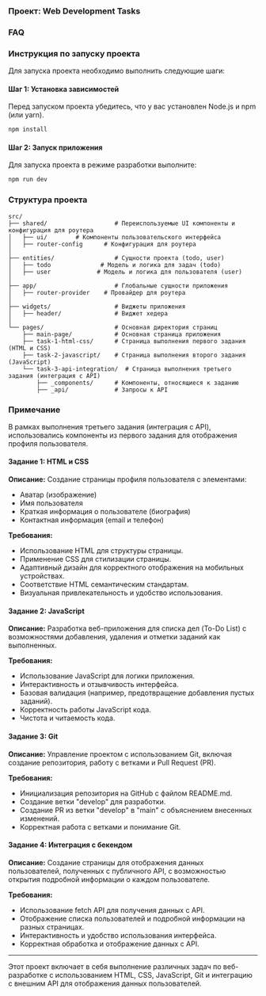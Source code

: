 ### Проект: Web Development Tasks

### FAQ

### Инструкция по запуску проекта

Для запуска проекта необходимо выполнить следующие шаги:

#### Шаг 1: Установка зависимостей

Перед запуском проекта убедитесь, что у вас установлен Node.js и npm (или yarn).

```bash
npm install
```

#### Шаг 2: Запуск приложения

Для запуска проекта в режиме разработки выполните:

```bash
npm run dev
```

### Структура проекта

```
src/
├── shared/                   # Переиспользуемые UI компоненты и конфигурация для роутера
│   ├── ui/        # Компоненты пользовательского интерфейса
│   ├── router-config      # Конфигурация для роутера
│
├── entities/                 # Сущности проекта (todo, user)
│   ├── todo              # Модель и логика для задач (todo)
│   ├── user             # Модель и логика для пользователя (user)
│
├── app/                      # Глобальные сущности приложения
│   ├── router-provider    # Провайдер для роутера
│
├── widgets/                  # Виджеты приложения
│   ├── header/               # Виджет хедера
│
└── pages/                    # Основная директория страниц
    ├── main-page/            # Основная страница приложения
    ├── task-1-html-css/      # Страница выполнения первого задания (HTML и CSS)
    ├── task-2-javascript/    # Страница выполнения второго задания (JavaScript)
    └── task-3-api-integration/  # Страница выполнения третьего задания (интеграция с API)
        ├── _components/      # Компоненты, относящиеся к заданию
        ├── _api/             # Запросы к API
```

### Примечание
В рамках выполнения третьего задания (интеграция с API), использовались компоненты из первого задания для отображения профиля пользователя.


#### Задание 1: HTML и CSS

**Описание:**
Создание страницы профиля пользователя с элементами:
- Аватар (изображение)
- Имя пользователя
- Краткая информация о пользователе (биография)
- Контактная информация (email и телефон)

**Требования:**
- Использование HTML для структуры страницы.
- Применение CSS для стилизации страницы.
- Адаптивный дизайн для корректного отображения на мобильных устройствах.
- Соответствие HTML семантическим стандартам.
- Визуальная привлекательность и удобство использования.

#### Задание 2: JavaScript

**Описание:**
Разработка веб-приложения для списка дел (To-Do List) с возможностями добавления, удаления и отметки заданий как выполненных.

**Требования:**
- Использование JavaScript для логики приложения.
- Интерактивность и отзывчивость интерфейса.
- Базовая валидация (например, предотвращение добавления пустых заданий).
- Корректность работы JavaScript кода.
- Чистота и читаемость кода.

#### Задание 3: Git

**Описание:**
Управление проектом с использованием Git, включая создание репозитория, работу с ветками и Pull Request (PR).

**Требования:**
- Инициализация репозитория на GitHub с файлом README.md.
- Создание ветки "develop" для разработки.
- Создание PR из ветки "develop" в "main" с объяснением внесенных изменений.
- Корректная работа с ветками и понимание Git.

#### Задание 4: Интеграция с бекендом

**Описание:**
Создание страницы для отображения данных пользователей, полученных с публичного API, с возможностью открытия подробной информации о каждом пользователе.

**Требования:**
- Использование fetch API для получения данных с API.
- Отображение списка пользователей и подробной информации на разных страницах.
- Интерактивность и удобство использования интерфейса.
- Корректная обработка и отображение данных с API.

---

Этот проект включает в себя выполнение различных задач по веб-разработке с использованием HTML, CSS, JavaScript, Git и интеграцию с внешним API для отображения данных пользователей.